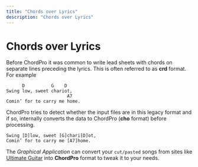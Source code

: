 ```yaml
---
title: "Chords over Lyrics"
description: "Chords over Lyrics"
---
```


# Chords over Lyrics

Before ChordPro it was common to write lead sheets with chords on
separate lines preceding the lyrics. This is often referred to as
**crd** format. For example

          D          G    D
    Swing low, sweet chariot,
                           A7
    Comin’ for to carry me home.

ChordPro tries to detect whether the input files are in this legacy
format and if so, internally converts the data to ChordPro (**cho**
format) before processing.

    Swing [D]low, sweet [G]chari[D]ot,
    Comin’ for to carry me [A7]home.
    
The *Graphical Application* can convert your `cut/pasted` songs from sites like [Ultimate Guitar](https://tabs.ultimate-guitar.com) into **ChordPro** format to tweak it to your needs.
